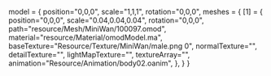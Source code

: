 model = 
{
	position="0,0,0",
	scale="1,1,1",
	rotation="0,0,0",
	meshes =
	{
		[1] = 
		{
			position="0,0,0",
			scale="0.04,0.04,0.04",
			rotation="0,0,0",
			path="resource/Mesh/MiniWan/100097.omod",
			material="resource/Material/omodModel.ma",
			baseTexture="Resource/Texture/MiniWan/male.png 0",
			normalTexture="",
			detailTexture="",
			lightMapTexture="",
			textureArray="",
			animation="Resource/Animation/body02.oanim",
		},
	}
}
